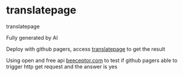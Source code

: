 # translatepage
translatepage

Fully generated by AI

Deploy with github pagers, access [translatepage](https://treezhiyuan.github.io/translatepage/) to get the result


Using open and free api [beeceptor.com](https://beeceptor.com/docs/sample-api-for-testing/) to test if github pagers able to trigger http get request and the answer is yes
